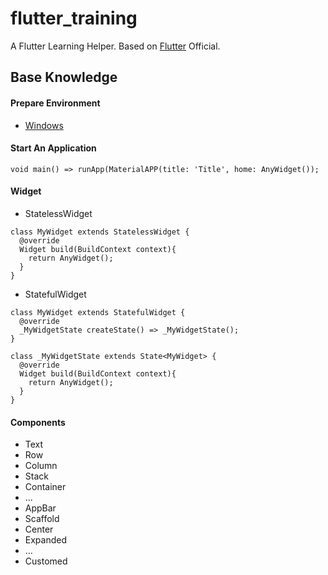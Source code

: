 # flutter_training

A Flutter Learning Helper.
Based on [Flutter](https://flutterchina.club/get-started/codelab/) Official.

## Base Knowledge

#### Prepare Environment
* [Windows](https://flutterchina.club/setup-windows/)

#### Start An Application
```
void main() => runApp(MaterialAPP(title: 'Title', home: AnyWidget());
```

#### Widget
* StatelessWidget

```
class MyWidget extends StatelessWidget {
  @override
  Widget build(BuildContext context){
    return AnyWidget();
  }
}
```
* StatefulWidget

```
class MyWidget extends StatefulWidget {
  @override
  _MyWidgetState createState() => _MyWidgetState();
}

class _MyWidgetState extends State<MyWidget> {
  @override
  Widget build(BuildContext context){
    return AnyWidget();
  }
}
```

#### Components
* Text
* Row
* Column
* Stack
* Container
* ...
* AppBar
* Scaffold
* Center
* Expanded
* ...
* Customed




